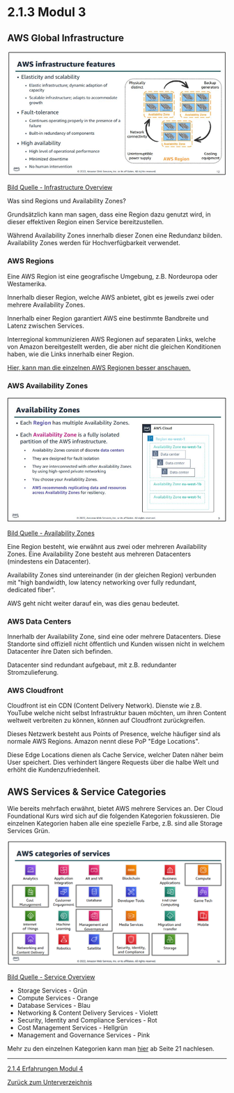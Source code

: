 # 2.1.3 Modul 3

## AWS Global Infrastructure

![Infrastructure Overview](../../Ressourcen/Bilder/AWS_Bilder/infrastructure/overview.jpg)

[Bild Quelle - Infrastructure Overview](../../Anhang/quellen.md#infrastructure-overview)

Was sind Regions und Availability Zones?

Grundsätzlich kann man sagen, dass eine Region dazu genutzt wird, in dieser effektiven Region einen Service bereitzustellen.

Während Availability Zones innerhalb dieser Zonen eine Redundanz bilden. Availability Zones werden für Hochverfügbarkeit verwendet.

### AWS Regions

Eine AWS Region ist eine geografische Umgebung, z.B. Nordeuropa oder Westamerika.

Innerhalb dieser Region, welche AWS anbietet, gibt es jeweils zwei oder mehrere Availability Zones.

Innerhalb einer Region garantiert AWS eine bestimmte Bandbreite und Latenz zwischen Services.

Interregional kommunizieren AWS Regionen auf separaten Links, welche von Amazon bereitgestellt werden, die aber nicht die gleichen Konditionen haben, wie die Links innerhalb einer Region.

[Hier, kann man die einzelnen AWS Regionen besser anschauen.](https://aws.amazon.com/de/about-aws/global-infrastructure/#AWS_Global_Infrastructure_Map)

### AWS Availability Zones

![Availability Zones](../../Ressourcen/Bilder/AWS_Bilder/infrastructure/availability_zones.jpg)

[Bild Quelle - Availability Zones](../../Anhang/quellen.md#availability-zones)

Eine Region besteht, wie erwähnt aus zwei oder mehreren Availability Zones. Eine Availability Zone besteht aus mehreren Datacenters (mindestens ein Datacenter).

Availability Zones sind untereinander (in der gleichen Region) verbunden mit "high bandwidth, low latency networking over fully redundant, dedicated fiber".

AWS geht nicht weiter darauf ein, was dies genau bedeutet.

### AWS Data Centers

Innerhalb der Availability Zone, sind eine oder mehrere Datacenters. Diese Standorte sind offiziell nicht öffentlich und Kunden wissen nicht in welchem Datacenter ihre Daten sich befinden.

Datacenter sind redundant aufgebaut, mit z.B. redundanter Stromzulieferung.

### AWS Cloudfront

Cloudfront ist ein CDN (Content Delivery Network). Dienste wie z.B. YouTube welche nicht selbst Infrastruktur bauen möchten, um ihren Content weltweit verbreiten zu können, können auf Cloudfront zurückgreifen.

Dieses Netzwerk besteht aus Points of Presence, welche häufiger sind als normale AWS Regions. Amazon nennt diese PoP "Edge Locations".

Diese Edge Locations dienen als Cache Service, welcher Daten näher beim User speichert. Dies verhindert längere Requests über die halbe Welt und erhöht die Kundenzufriedenheit.

## AWS Services & Service Categories

Wie bereits mehrfach erwähnt, bietet AWS mehrere Services an. Der Cloud Foundational Kurs wird sich auf die folgenden Kategorien fokussieren. Die einzelnen Kategorien haben alle eine spezielle Farbe, z.B. sind alle Storage Services Grün.

![Service Overview](../../Ressourcen/Bilder/AWS_Bilder/services/overview.png)

[Bild Quelle - Service Overview](../../Anhang/quellen.md#services-overview)

* Storage Services - Grün
* Compute Services - Orange
* Database Services - Blau
* Networking & Content Delivery Services - Violett
* Security, Identity and Compliance Services - Rot
* Cost Management Services - Hellgrün
* Management and Governance Services - Pink

Mehr zu den einzelnen Kategorien kann man [hier](https://awsacademy.instructure.com/courses/40895/modules/items/3510678) ab Seite 21 nachlesen.

-----

[2.1.4 Erfahrungen Modul 4](./modul4.md)

[Zurück zum Unterverzeichnis](../README.md)
